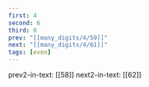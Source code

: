 ```yaml
---
first: 4
second: 6
third: 0
prev: "[[many_digits/4/59]]"
next: "[[many_digits/4/61]]"
tags: [even]
---
```

prev2-in-text: [[58]]
next2-in-text: [[62]]
